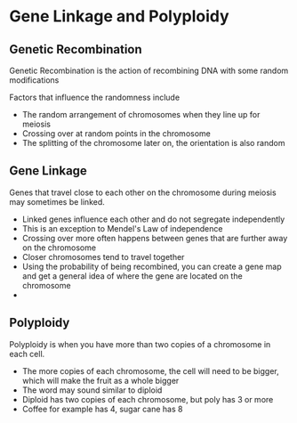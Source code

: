 # Gene Linkage and Polyploidy
## Genetic Recombination
Genetic Recombination is the action of recombining DNA with some random modifications

Factors that influence the randomness include
- The random arrangement of chromosomes when they line up for meiosis
- Crossing over at random points in the chromosome
- The splitting of the chromosome later on, the orientation is also random

## Gene Linkage
Genes that travel close to each other on the chromosome during meiosis may sometimes be linked.

- Linked genes influence each other and do not segregate independently
- This is an exception to Mendel's Law of independence
- Crossing over more often happens between genes that are further away on the chromosome
- Closer chromosomes tend to travel together
- Using the probability of being recombined, you can create a gene map and get a general idea of where the gene are located on the chromosome
- 

## Polyploidy
Polyploidy is when you have more than two copies of a chromosome in each cell. 

- The more copies of each chromosome, the cell will need to be bigger, which will make the fruit as a whole bigger
- The word may sound similar to diploid
- Diploid has two copies of each chromosome, but poly has 3 or more
- Coffee for example has 4, sugar cane has 8
